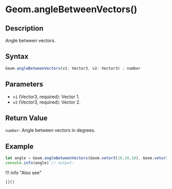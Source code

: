 # Geom.angleBetweenVectors()

## Description
Angle between vectors.

## Syntax
```javascript
Geom.angleBetweenVectors(v1: Vector3, v2: Vector3) : number
```

## Parameters
- `v1` (Vector3, required): Vector 1.
- `v2` (Vector3, required): Vector 2.

## Return Value
`number`: Angle between vectors in degrees.

## Example
```javascript linenums="1"
let angle = Geom.angleBetweenVectors(Geom.vetor3(10,10,10), Geom.vetor3(30,30,30))
console.info(angle) // output:
```

!!! info "Also see"

    []()